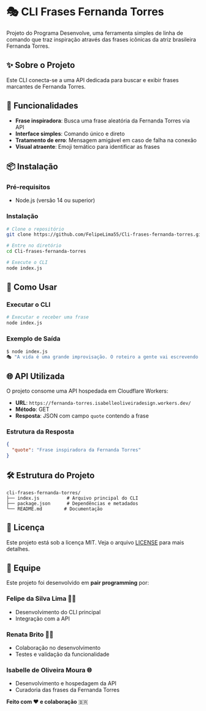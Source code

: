 # 🎭 CLI Frases Fernanda Torres

Projeto do Programa Desenvolve, uma ferramenta simples de linha de comando que traz inspiração através das frases icônicas da atriz brasileira Fernanda Torres.

## ✨ Sobre o Projeto

Este CLI conecta-se a uma API dedicada para buscar e exibir frases marcantes de Fernanda Torres.

## 🚀 Funcionalidades

- **Frase inspiradora**: Busca uma frase aleatória da Fernanda Torres via API
- **Interface simples**: Comando único e direto
- **Tratamento de erro**: Mensagem amigável em caso de falha na conexão
- **Visual atraente**: Emoji temático para identificar as frases

## 📦 Instalação

### Pré-requisitos
- Node.js (versão 14 ou superior)

### Instalação
```bash
# Clone o repositório
git clone https://github.com/FelipeLima55/Cli-frases-fernanda-torres.git

# Entre no diretório
cd Cli-frases-fernanda-torres

# Execute o CLI
node index.js
```

## 🎯 Como Usar

### Executar o CLI
```bash
# Executar e receber uma frase
node index.js
```

### Exemplo de Saída
```bash
$ node index.js
🎭 "A vida é uma grande improvisação. O roteiro a gente vai escrevendo no caminho."
```

## 🌐 API Utilizada

O projeto consome uma API hospedada em Cloudflare Workers:
- **URL**: `https://fernanda-torres.isabelleoliveiradesign.workers.dev/`
- **Método**: GET
- **Resposta**: JSON com campo `quote` contendo a frase

### Estrutura da Resposta
```json
{
  "quote": "Frase inspiradora da Fernanda Torres"
}
```

## 🛠️ Estrutura do Projeto

```
cli-frases-fernanda-torres/
├── index.js          # Arquivo principal do CLI
├── package.json      # Dependências e metadados
└── README.md        # Documentação
```

## 📄 Licença

Este projeto está sob a licença MIT. Veja o arquivo [LICENSE](LICENSE) para mais detalhes.

## 👥 Equipe

Este projeto foi desenvolvido em **pair programming** por:

### **Felipe da Silva Lima** 👨‍💻
- Desenvolvimento do CLI principal
- Integração com a API

### **Renata Brito** 👩‍💻  
- Colaboração no desenvolvimento
- Testes e validação da funcionalidade

### **Isabelle de Oliveira Moura** 🌐
- Desenvolvimento e hospedagem da API
- Curadoria das frases da Fernanda Torres

**Feito com ❤️ e colaboração** 🇧🇷
